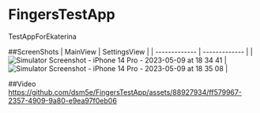 # FingersTestApp
 TestAppForEkaterina
 
 ##ScreenShots
 | MainView  | SettingsView |
| ------------- | ------------- |
| ![Simulator Screenshot - iPhone 14 Pro - 2023-05-09 at 18 34 41](https://github.com/dsm5e/FingersTestApp/assets/88927934/d399a2db-d29a-4a1f-a1d1-7c276f48980d) |  ![Simulator Screenshot - iPhone 14 Pro - 2023-05-09 at 18 35 08](https://github.com/dsm5e/FingersTestApp/assets/88927934/4864887e-6287-4245-8c64-17eddbe7b503) |


##Video
https://github.com/dsm5e/FingersTestApp/assets/88927934/ff579967-2357-4909-9a80-e9ea97f0eb06
